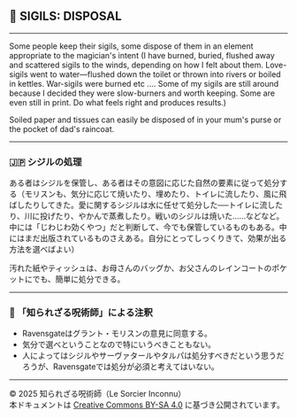 ## 🧛 SIGILS: DISPOSAL

---

Some people keep their sigils, some dispose of them in an element appropriate to the magician's intent (I have burned, buried, flushed away and scattered sigils to the winds, depending on how I felt about them. Love-sigils went to water—flushed down the toilet or thrown into rivers or boiled in kettles. War-sigils were burned etc .... Some of my sigils are still around because I decided they were slow-burners and worth keeping. Some are even still in print. Do what feels right and produces results.)

Soiled paper and tissues can easily be disposed of in your mum's purse or the pocket of dad's raincoat.

---

### 🇯🇵 シジルの処理

ある者はシジルを保管し、ある者はその意図に応じた自然の要素に従って処分する（モリスンも、気分に応じて焼いたり、埋めたり、トイレに流したり、風に飛ばしたりしてきた。愛に関するシジルは水に任せて処分した──トイレに流したり、川に投げたり、やかんで蒸煮したり。戦いのシジルは焼いた……などなど。中には「じわじわ効くやつ」だと判断して、今でも保管しているものもある。中にはまだ出版されているものさえある。自分にとってしっくりきて、効果が出る方法を選べばよい）

汚れた紙やティッシュは、お母さんのバッグか、お父さんのレインコートのポケットにでも、簡単に処分できる。

---

### 🐌 「知られざる呪術師」による注釈

- Ravensgateはグラント・モリスンの意見に同意する。
- 気分で選べということなので特にいうべきこともない。
- 人によってはシジルやサーヴァタールやタルパは処分すべきだという思うだろうが、Ravensgateでは処分が必須と考えてはいない。 

---

© 2025 知られざる呪術師（Le Sorcier Inconnu）  
本ドキュメントは [Creative Commons BY-SA 4.0](https://creativecommons.org/licenses/by-sa/4.0/deed.ja) に基づき公開されています。
